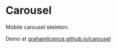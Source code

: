 # Carousel

Mobile carousel skeleton.

Demo at [grahamlicence.github.io/carousel](http://grahamlicence.github.io/carousel)